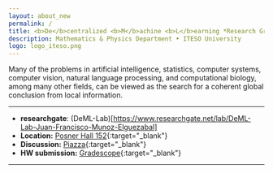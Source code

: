 ```yaml
---
layout: about_new
permalink: /
title: <b>De</b>centralized <b>M</b>achine <b>L</b>earning *Research Group*
description: Mathematics & Physics Department • ITESO University
logo: logo_iteso.png
---
```


Many of the problems in artificial intelligence, statistics, computer systems, computer vision, natural language processing, and computational biology, among many other fields, can be viewed as the search for a coherent global conclusion from local information.
***

- **researchgate**: (DeML-Lab)[https://www.researchgate.net/lab/DeML-Lab-Juan-Francisco-Munoz-Elguezabal]
- **Location:** [Posner Hall 152](https://www.google.com/maps/place/Posner+Hall/@40.4424422,-79.9448675){:target="\_blank"}
- **Discussion:** [Piazza](https://piazza.com/class/jqh4n6275r82yq){:target="\_blank"}
- **HW submission:** [Gradescope](https://www.gradescope.com/courses/36025){:target="\_blank"}

***

